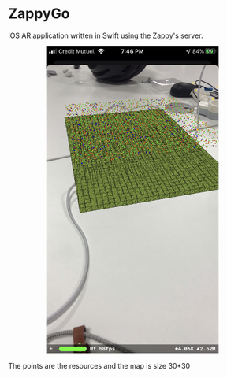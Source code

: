 # ZappyGo

iOS AR application written in Swift using the Zappy's server.

<p align="center">
  <img src=".resources/iPhone_example_screen.png" width="350" title="ZappyGo">
</p>

The points are the resources and the map is size 30*30
